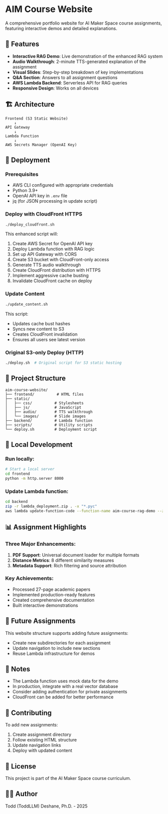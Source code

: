 # AIM Course Website

A comprehensive portfolio website for AI Maker Space course assignments, featuring interactive demos and detailed explanations.

## 🌟 Features

- **Interactive RAG Demo**: Live demonstration of the enhanced RAG system
- **Audio Walkthrough**: 2-minute TTS-generated explanation of the assignment
- **Visual Slides**: Step-by-step breakdown of key implementations
- **Q&A Section**: Answers to all assignment questions
- **AWS Lambda Backend**: Serverless API for RAG queries
- **Responsive Design**: Works on all devices

## 🏗️ Architecture

```
Frontend (S3 Static Website)
    ↓
API Gateway
    ↓
Lambda Function
    ↓
AWS Secrets Manager (OpenAI Key)
```

## 🚀 Deployment

### Prerequisites
- AWS CLI configured with appropriate credentials
- Python 3.9+
- OpenAI API key in `.env` file
- jq (for JSON processing in update script)

### Deploy with CloudFront HTTPS
```bash
./deploy_cloudfront.sh
```

This enhanced script will:
1. Create AWS Secret for OpenAI API key
2. Deploy Lambda function with RAG logic
3. Set up API Gateway with CORS
4. Create S3 bucket with CloudFront-only access
5. Generate TTS audio walkthrough
6. Create CloudFront distribution with HTTPS
7. Implement aggressive cache busting
8. Invalidate CloudFront cache on deploy

### Update Content
```bash
./update_content.sh
```

This script:
- Updates cache bust hashes
- Syncs new content to S3
- Creates CloudFront invalidation
- Ensures all users see latest version

### Original S3-only Deploy (HTTP)
```bash
./deploy.sh  # Original script for S3 static hosting
```

## 📁 Project Structure

```
aim-course-website/
├── frontend/          # HTML files
├── static/           
│   ├── css/          # Stylesheets
│   ├── js/           # JavaScript
│   ├── audio/        # TTS walkthrough
│   └── images/       # Slide images
├── backend/          # Lambda function
├── scripts/          # Utility scripts
└── deploy.sh         # Deployment script
```

## 🔧 Local Development

### Run locally:
```bash
# Start a local server
cd frontend
python -m http.server 8000
```

### Update Lambda function:
```bash
cd backend
zip -r lambda_deployment.zip . -x "*.pyc"
aws lambda update-function-code --function-name aim-course-rag-demo --zip-file fileb://lambda_deployment.zip
```

## 📊 Assignment Highlights

### Three Major Enhancements:
1. **PDF Support**: Universal document loader for multiple formats
2. **Distance Metrics**: 8 different similarity measures
3. **Metadata Support**: Rich filtering and source attribution

### Key Achievements:
- Processed 27-page academic papers
- Implemented production-ready features
- Created comprehensive documentation
- Built interactive demonstrations

## 🎯 Future Assignments

This website structure supports adding future assignments:
- Create new subdirectories for each assignment
- Update navigation to include new sections
- Reuse Lambda infrastructure for demos

## 📝 Notes

- The Lambda function uses mock data for the demo
- In production, integrate with a real vector database
- Consider adding authentication for private assignments
- CloudFront can be added for better performance

## 🤝 Contributing

To add new assignments:
1. Create assignment directory
2. Follow existing HTML structure
3. Update navigation links
4. Deploy with updated content

## 📄 License

This project is part of the AI Maker Space course curriculum.

## 👨‍💻 Author

Todd (ToddLLM) Deshane, Ph.D. - 2025